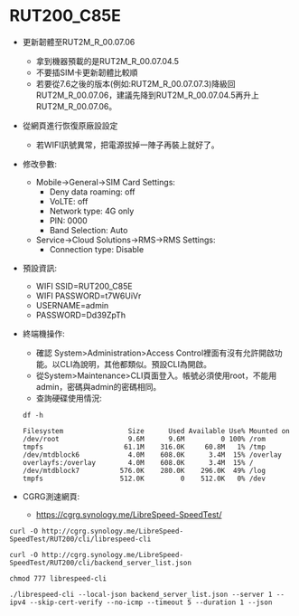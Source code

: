 # RUT200_C85E
+ 更新韌體至RUT2M_R_00.07.06
  + 拿到機器預載的是RUT2M_R_00.07.04.5
  + 不要插SIM卡更新韌體比較順
  + 若要從7.6之後的版本(例如:RUT2M_R_00.07.07.3)降級回RUT2M_R_00.07.06，建議先降到RUT2M_R_00.07.04.5再升上RUT2M_R_00.07.06。
+ 從網頁進行恢復原廠設設定
  + 若WIFI訊號異常，把電源拔掉一陣子再裝上就好了。
+ 修改參數:
  + Mobile->General->SIM Card Settings:
    + Deny data roaming: off
    + VoLTE: off
    + Network type: 4G only
    + PIN: 0000
    + Band Selection: Auto
  + Service->Cloud Solutions->RMS->RMS Settings:
    + Connection type: Disable
+ 預設資訊:
  + WIFI SSID=RUT200_C85E
  + WIFI PASSWORD=t7W6UiVr
  + USERNAME=admin
  + PASSWORD=Dd39ZpTh

+ 終端機操作:
  + 確認 System>Administration>Access Control裡面有沒有允許開啟功能。以CLI為說明，其他都類似。預設CLI為開啟。
  + 從System>Maintenance>CLI頁面登入。帳號必須使用root，不能用admin，密碼與admin的密碼相同。
  + 查詢硬碟使用情況:
  ```
  df -h
  ```
  ```
  Filesystem                Size      Used Available Use% Mounted on                                                               
  /dev/root                 9.6M      9.6M         0 100% /rom                                                                     
  tmpfs                    61.1M    316.0K     60.8M   1% /tmp                                                                     
  /dev/mtdblock6            4.0M    608.0K      3.4M  15% /overlay                                                                 
  overlayfs:/overlay        4.0M    608.0K      3.4M  15% /                                                                        
  /dev/mtdblock7          576.0K    280.0K    296.0K  49% /log                                                                     
  tmpfs                   512.0K         0    512.0K   0% /dev
  ```


+ CGRG測速網頁:
  + https://cgrg.synology.me/LibreSpeed-SpeedTest/

```
curl -O http://cgrg.synology.me/LibreSpeed-SpeedTest/RUT200/cli/librespeed-cli
```

```
curl -O http://cgrg.synology.me/LibreSpeed-SpeedTest/RUT200/cli/backend_server_list.json
```

```
chmod 777 librespeed-cli
```

```
./librespeed-cli --local-json backend_server_list.json --server 1 --ipv4 --skip-cert-verify --no-icmp --timeout 5 --duration 1 --json
```
